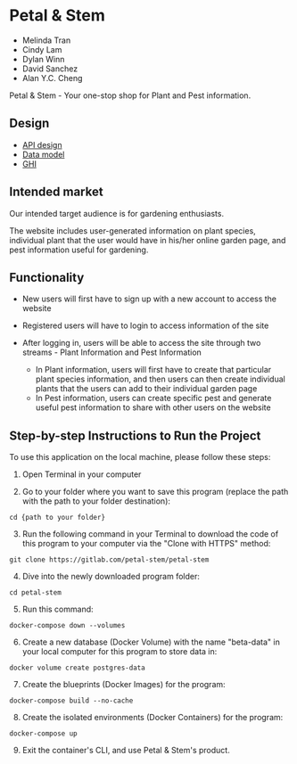 # Petal & Stem

- Melinda Tran
- Cindy Lam
- Dylan Winn
- David Sanchez
- Alan Y.C. Cheng

Petal & Stem - Your one-stop shop for Plant and Pest information.

## Design

- [API design](docs/apis.md)
- [Data model](docs/data-model.md)
- [GHI](docs/ghi.md)

## Intended market

Our intended target audience is for gardening enthusiasts.

The website includes user-generated information on plant species, individual plant that the user would have in his/her online garden page, and pest information useful for gardening.

## Functionality

- New users will first have to sign up with a new account to access the website

- Registered users will have to login to access information of the site

- After logging in, users will be able to access the site through two streams - Plant Information and Pest Information
  - In Plant information, users will first have to create that particular plant species information, and then users can then create individual plants that the users can add to their individual garden page
  - In Pest information, users can create specific pest and generate useful pest information to share with other users on the website

## Step-by-step Instructions to Run the Project

To use this application on the local machine, please follow these steps:

1. Open Terminal in your computer

2. Go to your folder where you want to save this program (replace the path with the path to your folder destination):

```
cd {path to your folder}
```

3. Run the following command in your Terminal to download the code of this program to your computer via the "Clone with HTTPS" method:

```
git clone https://gitlab.com/petal-stem/petal-stem
```

4. Dive into the newly downloaded program folder:

```
cd petal-stem
```

5. Run this command:

```
docker-compose down --volumes
```


6. Create a new database (Docker Volume) with the name "beta-data" in your local computer for this program to store data in:

```
docker volume create postgres-data
```

7. Create the blueprints (Docker Images) for the program:

```
docker-compose build --no-cache
```

8. Create the isolated environments (Docker Containers) for the program:

```
docker-compose up
```

9. Exit the container's CLI, and use Petal & Stem's product.



<!-- 1. Clone repository down
2. CD into the new project directory
3. Run `docker-compose down --volumes`
4. Run `docker volume create postgres-data`
5. Run `docker-compose build --no-cache`
6. Run `docker-compose up`
7. Exit the container's CLI, and enjoy Petal & Stem's product! -->
